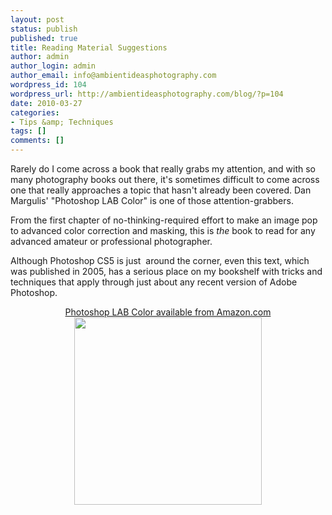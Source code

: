 ```yaml
---
layout: post
status: publish
published: true
title: Reading Material Suggestions
author: admin
author_login: admin
author_email: info@ambientideasphotography.com
wordpress_id: 104
wordpress_url: http://ambientideasphotography.com/blog/?p=104
date: 2010-03-27
categories:
- Tips &amp; Techniques
tags: []
comments: []
---
```

Rarely do I come across a book that really grabs my attention, and with so many photography books out there, it's sometimes difficult to come across one that really approaches a topic that hasn't already been covered. Dan Margulis' "Photoshop LAB Color" is one of those attention-grabbers.

From the first chapter of no-thinking-required effort to make an image pop to advanced color correction and masking, this is <em>the </em>book to read for any advanced amateur or professional photographer.

Although Photoshop CS5 is just  around the corner, even this text, which was published in 2005, has a serious place on my bookshelf with tricks and techniques that apply through just about any recent version of Adobe Photoshop.
<p style="text-align: center;"><a href="http://www.amazon.com/Photoshop-LAB-Color-Adventures-Colorspace/dp/0321356780/ref=sr_1_1?ie=UTF8&amp;s=books&amp;qid=1269668999&amp;sr=8-1" target="_blank">Photoshop LAB Color available from Amazon.com</a><a href="http://ambientideasphotography.com/blog/wp-content/uploads/2010/03/510KUMDjEgL._SL500_AA300_.jpg"><img class="aligncenter size-full wp-image-105" title="Photoshop LAB Color" src="http://ambientideasphotography.com/blog/wp-content/uploads/2010/03/510KUMDjEgL._SL500_AA300_.jpg" alt="" width="300" height="300" /></a></p>
